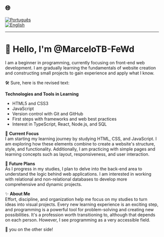 ## 🌐
[![Português](https://img.shields.io/badge/-Português-green)](README.md)  
[![English](https://img.shields.io/badge/-English-blue)](README_en.md)

---
# 👋 Hello, I'm @MarceloTB-FeWd

I am a beginner in programming, currently focusing on front-end web development. 
I am gradually learning the fundamentals of website creation and constructing small projects to gain experience and apply what I know.

🛠️ Sure, here is the revised text:

**Technologies and Tools in Learning**  
- HTML5 and CSS3  
- JavaScript  
- Version control with Git and GitHub  
- First steps with frameworks and web best practices  
- Interest in TypeScript, React, Node.js, and SQL  

🌱 **Current Focus**  
I am starting my learning journey by studying HTML, CSS, and JavaScript. I am exploring how these elements combine to create a website's structure, style, and functionality. 
Additionally, I am practicing with simple pages and learning concepts such as layout, responsiveness, and user interaction.

🎯 **Future Plans**  
As I progress in my studies, I plan to delve into the back-end area to understand the logic behind web applications. 
I am interested in working with relational and non-relational databases to develop more comprehensive and dynamic projects.

✨ **About Me**  
Effort, discipline, and organization help me focus on my studies to turn ideas into visual projects. Every new learning experience is an exciting step, and programming 
is a powerful tool for problem-solving and creating new possibilities. It's a profession worth transitioning to, although that depends on each person. However, I see programming as a very accessible field.

👀 you on the other side!
